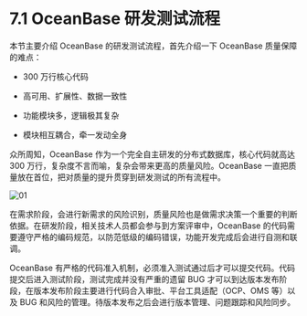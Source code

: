 # 7.1 OceanBase 研发测试流程

本节主要介绍 OceanBase 的研发测试流程，首先介绍一下 OceanBase 质量保障的难点：

- 300 万行核心代码

- 高可用、扩展性、数据一致性

- 功能模块多，逻辑极其复杂

- 模块相互耦合，牵一发动全身

众所周知，OceanBase 作为一个完全自主研发的分布式数据库，核心代码就高达 300 万行，复杂度不言而喻，复杂会带来更高的质量风险。OceanBase 一直把质量放在首位，把对质量的提升贯穿到研发测试的所有流程中。

![01](https://obbusiness-private.oss-cn-shanghai.aliyuncs.com/doc/img/kernel-advanced/V1.0.0/zh-CN/7.quality-system/2.test-process-01.jpg)

在需求阶段，会进行新需求的风险识别，质量风险也是做需求决策一个重要的判断依据。在研发阶段，相关技术人员都会参与到方案评审中，OceanBase 的代码需要遵守严格的编码规范，以防范低级的编码错误，功能开发完成后会进行自测和联调。

OceanBase 有严格的代码准入机制，必须准入测试通过后才可以提交代码。代码提交后进入测试阶段，测试完成并没有严重的遗留 BUG 才可以到达版本发布阶段，在版本发布阶段主要进行代码合入审批、平台工具适配（OCP、OMS 等）以及 BUG 和风险的管理。待版本发布之后会进行版本管理、问题跟踪和风险同步。
